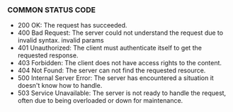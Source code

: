 ### COMMON STATUS CODE

- 200 OK: The request has succeeded.
- 400 Bad Request: The server could not understand the request due to invalid syntax. invalid params
- 401 Unauthorized: The client must authenticate itself to get the requested response.
- 403 Forbidden: The client does not have access rights to the content.
- 404 Not Found: The server can not find the requested resource.
- 500 Internal Server Error: The server has encountered a situation it doesn't know how to handle.
- 503 Service Unavailable: The server is not ready to handle the request, often due to being overloaded or down for maintenance.
